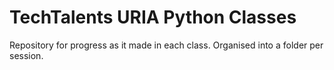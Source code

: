 TechTalents URIA Python Classes
===============================
Repository for progress as it made in each class.
Organised into a folder per session.
